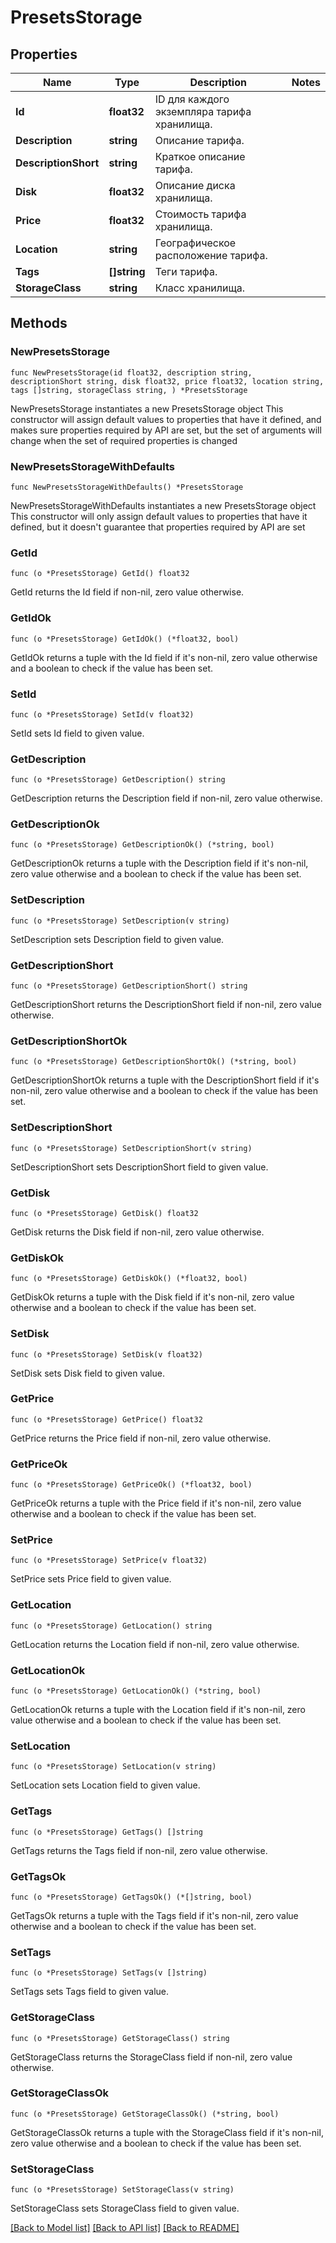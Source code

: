 # PresetsStorage

## Properties

Name | Type | Description | Notes
------------ | ------------- | ------------- | -------------
**Id** | **float32** | ID для каждого экземпляра тарифа хранилища. | 
**Description** | **string** | Описание тарифа. | 
**DescriptionShort** | **string** | Краткое описание тарифа. | 
**Disk** | **float32** | Описание диска хранилища. | 
**Price** | **float32** | Стоимость тарифа хранилища. | 
**Location** | **string** | Географическое расположение тарифа. | 
**Tags** | **[]string** | Теги тарифа. | 
**StorageClass** | **string** | Класс хранилища. | 

## Methods

### NewPresetsStorage

`func NewPresetsStorage(id float32, description string, descriptionShort string, disk float32, price float32, location string, tags []string, storageClass string, ) *PresetsStorage`

NewPresetsStorage instantiates a new PresetsStorage object
This constructor will assign default values to properties that have it defined,
and makes sure properties required by API are set, but the set of arguments
will change when the set of required properties is changed

### NewPresetsStorageWithDefaults

`func NewPresetsStorageWithDefaults() *PresetsStorage`

NewPresetsStorageWithDefaults instantiates a new PresetsStorage object
This constructor will only assign default values to properties that have it defined,
but it doesn't guarantee that properties required by API are set

### GetId

`func (o *PresetsStorage) GetId() float32`

GetId returns the Id field if non-nil, zero value otherwise.

### GetIdOk

`func (o *PresetsStorage) GetIdOk() (*float32, bool)`

GetIdOk returns a tuple with the Id field if it's non-nil, zero value otherwise
and a boolean to check if the value has been set.

### SetId

`func (o *PresetsStorage) SetId(v float32)`

SetId sets Id field to given value.


### GetDescription

`func (o *PresetsStorage) GetDescription() string`

GetDescription returns the Description field if non-nil, zero value otherwise.

### GetDescriptionOk

`func (o *PresetsStorage) GetDescriptionOk() (*string, bool)`

GetDescriptionOk returns a tuple with the Description field if it's non-nil, zero value otherwise
and a boolean to check if the value has been set.

### SetDescription

`func (o *PresetsStorage) SetDescription(v string)`

SetDescription sets Description field to given value.


### GetDescriptionShort

`func (o *PresetsStorage) GetDescriptionShort() string`

GetDescriptionShort returns the DescriptionShort field if non-nil, zero value otherwise.

### GetDescriptionShortOk

`func (o *PresetsStorage) GetDescriptionShortOk() (*string, bool)`

GetDescriptionShortOk returns a tuple with the DescriptionShort field if it's non-nil, zero value otherwise
and a boolean to check if the value has been set.

### SetDescriptionShort

`func (o *PresetsStorage) SetDescriptionShort(v string)`

SetDescriptionShort sets DescriptionShort field to given value.


### GetDisk

`func (o *PresetsStorage) GetDisk() float32`

GetDisk returns the Disk field if non-nil, zero value otherwise.

### GetDiskOk

`func (o *PresetsStorage) GetDiskOk() (*float32, bool)`

GetDiskOk returns a tuple with the Disk field if it's non-nil, zero value otherwise
and a boolean to check if the value has been set.

### SetDisk

`func (o *PresetsStorage) SetDisk(v float32)`

SetDisk sets Disk field to given value.


### GetPrice

`func (o *PresetsStorage) GetPrice() float32`

GetPrice returns the Price field if non-nil, zero value otherwise.

### GetPriceOk

`func (o *PresetsStorage) GetPriceOk() (*float32, bool)`

GetPriceOk returns a tuple with the Price field if it's non-nil, zero value otherwise
and a boolean to check if the value has been set.

### SetPrice

`func (o *PresetsStorage) SetPrice(v float32)`

SetPrice sets Price field to given value.


### GetLocation

`func (o *PresetsStorage) GetLocation() string`

GetLocation returns the Location field if non-nil, zero value otherwise.

### GetLocationOk

`func (o *PresetsStorage) GetLocationOk() (*string, bool)`

GetLocationOk returns a tuple with the Location field if it's non-nil, zero value otherwise
and a boolean to check if the value has been set.

### SetLocation

`func (o *PresetsStorage) SetLocation(v string)`

SetLocation sets Location field to given value.


### GetTags

`func (o *PresetsStorage) GetTags() []string`

GetTags returns the Tags field if non-nil, zero value otherwise.

### GetTagsOk

`func (o *PresetsStorage) GetTagsOk() (*[]string, bool)`

GetTagsOk returns a tuple with the Tags field if it's non-nil, zero value otherwise
and a boolean to check if the value has been set.

### SetTags

`func (o *PresetsStorage) SetTags(v []string)`

SetTags sets Tags field to given value.


### GetStorageClass

`func (o *PresetsStorage) GetStorageClass() string`

GetStorageClass returns the StorageClass field if non-nil, zero value otherwise.

### GetStorageClassOk

`func (o *PresetsStorage) GetStorageClassOk() (*string, bool)`

GetStorageClassOk returns a tuple with the StorageClass field if it's non-nil, zero value otherwise
and a boolean to check if the value has been set.

### SetStorageClass

`func (o *PresetsStorage) SetStorageClass(v string)`

SetStorageClass sets StorageClass field to given value.



[[Back to Model list]](../README.md#documentation-for-models) [[Back to API list]](../README.md#documentation-for-api-endpoints) [[Back to README]](../README.md)


